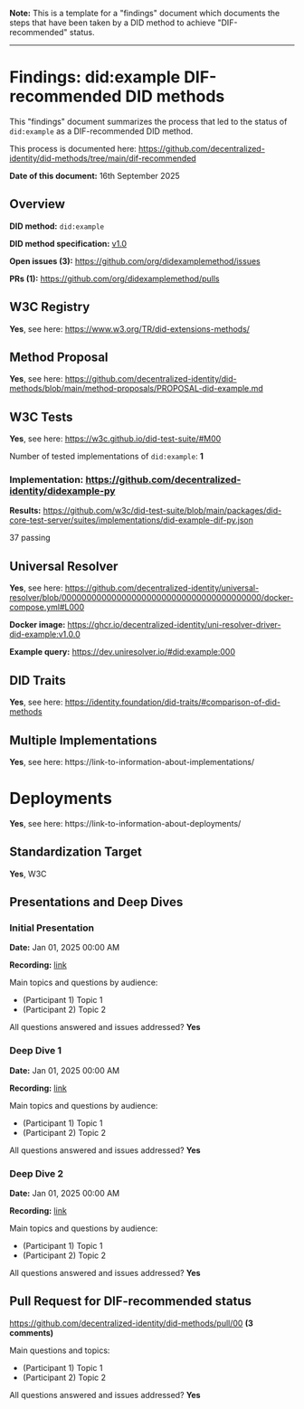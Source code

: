 **Note:** This is a template for a "findings" document which documents
the steps that have been taken by a DID method to achieve
"DIF-recommended" status.

---

# Findings: did:example DIF-recommended DID methods

This "findings" document summarizes the process that led to the status
of `did:example` as a DIF-recommended DID method.

This process is documented here: https://github.com/decentralized-identity/did-methods/tree/main/dif-recommended

**Date of this document:** 16th September 2025

## Overview

**DID method:** `did:example`

**DID method specification:** [v1.0](https://link-to-specification)

**Open issues (3):** https://github.com/org/didexamplemethod/issues

**PRs (1):** https://github.com/org/didexamplemethod/pulls

## W3C Registry

**Yes**, see here: https://www.w3.org/TR/did-extensions-methods/

## Method Proposal

**Yes**, see here: https://github.com/decentralized-identity/did-methods/blob/main/method-proposals/PROPOSAL-did-example.md

## W3C Tests

**Yes**, see here: https://w3c.github.io/did-test-suite/#M00

Number of tested implementations of `did:example`: **1**

### Implementation: https://github.com/decentralized-identity/didexample-py

**Results:** https://github.com/w3c/did-test-suite/blob/main/packages/did-core-test-server/suites/implementations/did-example-dif-py.json

37 passing

## Universal Resolver

**Yes**, see here:
https://github.com/decentralized-identity/universal-resolver/blob/0000000000000000000000000000000000000000/docker-compose.yml#L000

**Docker image:**
https://ghcr.io/decentralized-identity/uni-resolver-driver-did-example:v1.0.0

**Example query:**
https://dev.uniresolver.io/#did:example:000

## DID Traits

**Yes**, see here:
https://identity.foundation/did-traits/#comparison-of-did-methods

## Multiple Implementations

**Yes**, see here:
https://link-to-information-about-implementations/

# Deployments

**Yes**, see here:
https://link-to-information-about-deployments/

## Standardization Target

**Yes**, W3C

## Presentations and Deep Dives

### Initial Presentation

**Date:** Jan 01, 2025 00:00 AM

**Recording:** [link](https://link-to-recording/)

Main topics and questions by audience:
- (Participant 1) Topic 1
- (Participant 2) Topic 2

All questions answered and issues addressed? **Yes**

### Deep Dive 1

**Date:** Jan 01, 2025 00:00 AM

**Recording:** [link](https://link-to-recording/)

Main topics and questions by audience:
- (Participant 1) Topic 1
- (Participant 2) Topic 2

All questions answered and issues addressed? **Yes**

### Deep Dive 2

**Date:** Jan 01, 2025 00:00 AM

**Recording:** [link](https://link-to-recording/)

Main topics and questions by audience:
- (Participant 1) Topic 1
- (Participant 2) Topic 2

All questions answered and issues addressed? **Yes**

## Pull Request for DIF-recommended status

https://github.com/decentralized-identity/did-methods/pull/00 **(3 comments)**

Main questions and topics:
- (Participant 1) Topic 1
- (Participant 2) Topic 2

All questions answered and issues addressed? **Yes**
